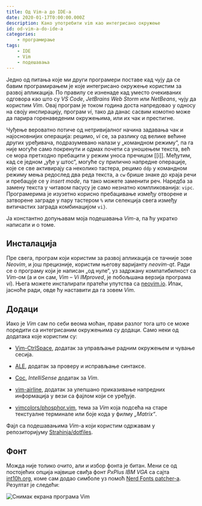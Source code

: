 ```yaml
---
title: Од Vim-а до IDE-а
date: 2020-01-17T0:00:00.000Z
description: Како употребити vim као интегрисано окружење
id: od-vim-a-do-ide-a
categories:
    - програмирање
tags: 
    - IDE
    - Vim
    - подешавања
---
```


Једно од питања које ми други програмери поставе кад чују да се бавим
програмирањем је које интегрисано окружење користим за развој апликација. По
правилу се изненаде кад уместо очекиваних одговора као што су _VS Code_,
_JetBrains Web Storm_ или _NetBeans_, чују да користим _Vim_. Овај програм је
током година доста напредовао у односу на своју инспирацију, програм _vi_, тако
да данас сасвим комотно може да парира горенаведеним окружењима, или их чак и
престигне. 

Чуђење вероватно потиче од нетривијалног начина задавања чак и најосновнијих
операција: рецимо, _vi_ се, за разлику од велике већине других уређивача,
подразумевано налази у „командном режиму“, па га није могуће само покренути и
одмах почети са уношењем текста, већ се мора претходно пребацити у режим уноса
пречицом [[i]]. Међутим, кад се једном „уђе у штос“, могуће су прилично напредне
операције, које се све активирају са неколико тастера, рецимо `ddp` у командном
режиму мења редослед два реда текста, а `cw` брише знаке до краја речи и
пребацује се у _insert mode_, па тако можете заменити реч. Наредба за замену
текста у читавом пасусу је само незнатно компликованија: `vipc`. Програмерима је
изузетно корисно пребацивање између отворене и затворене заграде у пару тастером
`%` или селекција свега између витичастих заграда комбинацијом `vi}`.

Ја константно допуњавам моја подешавања _Vim_-а, па ћу укратко написати и о
томе.

## Инсталација

Пре свега, програм који користим за развој апликација се тачније зове _Neovim_,
и још прецизније, користим његову варијанту _neovim-qt_. Ради се о програму који
је написан „од нуле“, уз задржану компатибилност са _Vim_-ом (а и он сам, _Vim_
– _Vi IMproved_, је побољшана верзија програма _vi_). Њега можете инсталирати
пратећи упутства са [neovim.io](https://neovim.io). Ипак, јасноће ради, овде ћу
наставити да га зовем _Vim_.

## Додаци

Иако је _Vim_ сам по себи веома моћан, прави разлог тога што се може поредити са
интегрисаним окружењима су додаци. Само неки од додатака које користим су:

- [Vim-CtrlSpace](https://github.com/vim-ctrlspace/vim-ctrlspace), додатак за
  управљање радним окружењем и чување сесија.

- [ALE](https://github.com/dense-analysis/ale), додатак за проверу и исправљање
  синтаксе.

- [Coc](https://github.com/neoclide/coc.nvim), _IntelliSense_ додатак за _Vim_.

- [vim-airline](https://github.com/vim-airline/vim-airline), додатак за
  улепшано приказивање напредних информација у вези са фајлом који се уређује.

- [vimcolors/phosphor.vim](https://github.com/elmindreda/vimcolors), тема за
  _Vim_ која подсећа на старе текстуалне терминале или боје кода у филму
  _„Matrix“_.

Фајл са подешавањима _Vim_-а који користим одржавам у репозиторијуму
[Strahinja/dotfiles](https://github.com/Strahinja/dotfiles).

## Фонт

Можда није толико очито, али и избор фонта је битан.  Мени се од постојећих
опција највише свиђа фонт _PxPlus IBM VGA_ са сајта
[int10h.org](https://int10h.org/oldschool-pc-fonts/fontlist/), коме сам додао
симболе уз помоћ [Nerd Fonts patcher-а](https://www.nerdfonts.com). Резултат је
следећи:

![Снимак екрана програма Vim](/blog/img/20200117-01.png)

